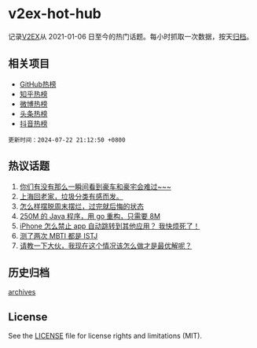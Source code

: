 # v2ex-hot-hub

 记录[V2EX](https://www.v2ex.com/)从 2021-01-06 日至今的热门话题。每小时抓取一次数据，按天[归档](archives)。
 
 ## 相关项目

- [GitHub热榜](https://github.com/lonnyzhang423/github-hot-hub)
- [知乎热榜](https://github.com/lonnyzhang423/zhihu-hot-hub)
- [微博热榜](https://github.com/lonnyzhang423/weibo-hot-hub)
- [头条热榜](https://github.com/lonnyzhang423/toutiao-hot-hub)
- [抖音热榜](https://github.com/lonnyzhang423/douyin-hot-hub)


 `更新时间：2024-07-22 21:12:50 +0800`

## 热议话题

1. [你们有没有那么一瞬间看到豪车和豪宅会难过~~~](https://www.v2ex.com/t/1059027)
1. [上海回老家，垃圾分类有感而发。](https://www.v2ex.com/t/1059029)
1. [怎么样摆脱周末摆烂，过完就后悔的状态](https://www.v2ex.com/t/1059023)
1. [250M 的 Java 程序，用 go 重构，只需要 8M](https://www.v2ex.com/t/1058986)
1. [iPhone 怎么禁止 app 自动跳转到其他应用？ 我快烦死了！](https://www.v2ex.com/t/1059047)
1. [测了两次 MBTI 都是 ISTJ](https://www.v2ex.com/t/1059050)
1. [请教一下大伙，我现在这个情况该怎么做才是最优解呢？](https://www.v2ex.com/t/1059130)

## 历史归档

[archives](archives)

## License

See the [LICENSE](LICENSE) file for license rights and limitations (MIT).

